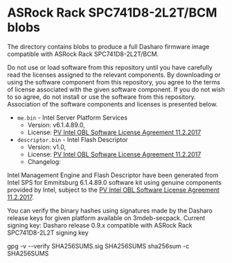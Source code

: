 # ASRock Rack SPC741D8-2L2T/BCM blobs

The directory contains blobs to produce a full Dasharo firmware image
compatible with ASRock Rack SPC741D8-2L2T/BCM.

Do not use or load software from this repository until you have carefully read
the licenses assigned to the relevant components. By downloading or using the
software component from this repository, you agree to the terms of license
associated with the given software component. If you do not wish to so agree,
do not install or use the software from this repository. Association of the
software components and licenses is presented below.

* `me.bin` - Intel Server Platform Services
  * Version: v6.1.4.89.0,
  * License: [PV Intel OBL Software License Agreement 11.2.2017][INTEL SLA]
* `descriptor.bin` - Intel Flash Descriptor
  * Version: v1.0,
  * License: [PV Intel OBL Software License Agreement 11.2.2017][INTEL SLA]
  * Changelog:

Intel Management Engine and Flash Descriptor have been generated from Intel
SPS for Emmitsburg 6.1.4.89.0 software kit using genuine components provided by
Intel, subject to the [PV Intel OBL Software License Agreement 11.2.2017][INTEL SLA].

[INTEL SLA]: ../../licenses/pv%20intel%20obl%20software%20license%20agreement%2011.2.2017.pdf

You can verify the binary hashes using signatures made by the Dasharo release
keys for given platform available on 3mdeb-secpack. Current signing key:
Dasharo release 0.9.x compatible with ASRock Rack SPC741D8-2L2T signing key

gpg -v --verify SHA256SUMS.sig SHA256SUMS
sha256sum -c SHA256SUMS